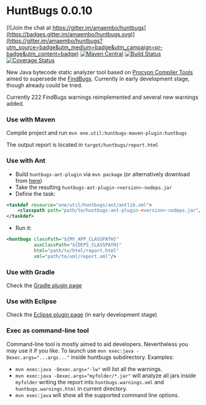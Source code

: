 HuntBugs 0.0.10
===

[![Join the chat at https://gitter.im/amaembo/huntbugs](https://badges.gitter.im/amaembo/huntbugs.svg)](https://gitter.im/amaembo/huntbugs?utm_source=badge&utm_medium=badge&utm_campaign=pr-badge&utm_content=badge)
[![Maven Central](https://img.shields.io/maven-central/v/one.util/huntbugs.svg)](https://maven-badges.herokuapp.com/maven-central/one.util/huntbugs/)
[![Build Status](https://travis-ci.org/amaembo/huntbugs.png?branch=master)](https://travis-ci.org/amaembo/huntbugs)
[![Coverage Status](https://coveralls.io/repos/github/amaembo/huntbugs/badge.svg?branch=master)](https://coveralls.io/github/amaembo/huntbugs?branch=master)

New Java bytecode static analyzer tool based on [Procyon Compiler Tools](https://bitbucket.org/mstrobel/procyon/overview) aimed to supersede the [FindBugs](http://findbugs.sourceforge.net/).
Currently in early development stage, though already could be tried.

Currently 222 FindBugs warnings reimplemented and several new warnings added.

### Use with Maven

Compile project and run `mvn one.util:huntbugs-maven-plugin:huntbugs`

The output report is located in `target/huntbugs/report.html`

### Use with Ant

* Build `huntbugs-ant-plugin` via `mvn package` (or alternatively download from [here](https://oss.sonatype.org/content/repositories/releases/one/util/huntbugs-ant-plugin/))
* Take the resulting `huntbugs-ant-plugin-<version>-nodeps.jar`
* Define the task:

~~~~xml
<taskdef resource="one/util/huntbugs/ant/antlib.xml">
    <classpath path="path/to/huntbugs-ant-plugin-<version>-nodeps.jar"/>
</taskdef>
~~~~

* Run it:

~~~~xml
<huntbugs classPath="${MY_APP_CLASSPATH}" 
          auxClassPath="${DEPS_CLASSPATH}" 
          html="path/to/html/report.html" 
          xml="path/to/xml/report.xml"/>
~~~~

### Use with Gradle

Check the [Gradle plugin page](https://github.com/lavcraft/huntbugs-gradle-plugin)

### Use with Eclipse

Check the [Eclipse plugin page](https://github.com/aaasko/huntbugs-eclipse) (in early development stage)

### Exec as command-line tool

Command-line tool is mostly aimed to aid developers. Nevertheless you may use it if you like.
To launch use `mvn exec:java -Dexec.args="...args..."` inside huntbugs subdirectory. Examples:

* `mvn exec:java -Dexec.args="-lw"` will list all the warnings.
* `mvn exec:java -Dexec.args="myfolder/*.jar"` will analyze all jars inside `myfolder` writing the report into `huntbugs.warnings.xml` and `huntbugs.warnings.html` in current directory.
* `mvn exec:java` will show all the supported command line options.
